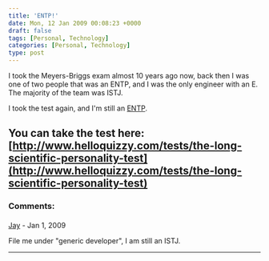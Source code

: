 ```yaml
---
title: 'ENTP!'
date: Mon, 12 Jan 2009 00:08:23 +0000
draft: false
tags: [Personal, Technology]
categories: [Personal, Technology]
type: post
---
```


I took the Meyers-Briggs exam almost 10 years ago now, back then I was one of two people that was an ENTP, and I was the only engineer with an E. The majority of the team was ISTJ.

I took the test again, and I'm still an [ENTP](http://www.helloquizzy.com/results/the-long-scientific-personality-test/?fromCGI=1&var_I%2bto%2bE=1&var_N%2bto%2bS=-9&var_F%2bto%2bT=7&var_J%2bto%2bP=13).

You can take the test here: [http://www.helloquizzy.com/tests/the-long-scientific-personality-test](http://www.helloquizzy.com/tests/the-long-scientific-personality-test)
---
### Comments:
####
[Jay](http://notebook.novasurv.com "jason.dobies@redhat.com") - <time datetime="2009-01-12 11:05:18">Jan 1, 2009</time>

File me under "generic developer", I am still an ISTJ.
<hr />
